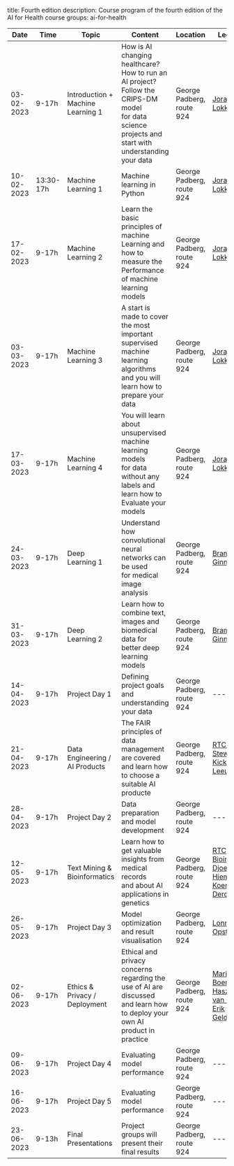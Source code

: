 title: Fourth edition
description: Course program of the fourth edition of the AI for Health course
groups: ai-for-health

| Date  | Time |  Topic  | Content | Location | Lecturer(s) |
| ----- | ------- | ------| ------ | ------ | ------ |
| 03-02-2023 | 9-17h | Introduction + Machine Learning 1| How is AI changing healthcare? How to run an AI project? Follow the CRIPS-DM model <br> for data science projects and start with understanding your data| George Padberg, route 924 | <a href="https://www.linkedin.com/in/joran-lokkerbol-7a68063/?originalSubdomain=nl">Joran Lokkerbol</a> |
| 10-02-2023 | 13:30-17h | Machine Learning 1| Machine learning in Python | George Padberg, route 924 | <a href="https://www.linkedin.com/in/joran-lokkerbol-7a68063/?originalSubdomain=nl">Joran Lokkerbol</a> |
| 17-02-2023 | 9-17h | Machine Learning 2| Learn the basic principles of machine Learning and <br> how to measure the Performance of machine learning models | George Padberg, route 924 | <a href="https://www.linkedin.com/in/joran-lokkerbol-7a68063/?originalSubdomain=nl">Joran Lokkerbol</a> |
| 03-03-2023 | 9-17h | Machine Learning 3| A start is made to cover the most important supervised <br> machine learning algorithms and you will learn how to prepare your data | George Padberg, route 924 | <a href="https://www.linkedin.com/in/joran-lokkerbol-7a68063/?originalSubdomain=nl">Joran Lokkerbol</a> |
| 17-03-2023 | 9-17h | Machine Learning 4| You will learn about unsupervised machine learning models <br>for data without any labels and learn how to Evaluate your models| George Padberg, route 924 | <a href="https://www.linkedin.com/in/joran-lokkerbol-7a68063/?originalSubdomain=nl">Joran Lokkerbol</a> |
| 24-03-2023 | 9-17h | Deep Learning 1| Understand how convolutional neural networks can be used <br> for medical image analysis | George Padberg, route 924 | <a href="https://www.diagnijmegen.nl/people/bram-van-ginneken/">Bram van Ginneken</a> |
| 31-03-2023 | 9-17h | Deep Learning 2| Learn how to combine text, images and biomedical data for <br> better deep learning models | George Padberg, route 924 | <a href="https://www.diagnijmegen.nl/people/bram-van-ginneken/">Bram van Ginneken</a> |
| 14-04-2023 | 9-17h | Project Day 1 | Defining project goals and understanding your data | George Padberg, route 924 | ----- |
| 21-04-2023 | 9-17h | Data Engineering / AI Products | The FAIR principles of data management <br> are covered and learn how to choose a suitable AI producte | George Padberg, route 924 | <a href="https://www.radboudumc.nl/en/research/radboud-technology-centers/data-stewardship">RTC Data Stewardship</a>, <a href="https://www.diagnijmegen.nl/people/kicky-van-leeuwen/">Kicky van Leeuwen</a> |
| 28-04-2023 | 9-17h | Project Day 2 | Data preparation and model development | George Padberg, route 924 | ----- |
| 12-05-2023 | 9-17h | Text Mining & Bioinformatics | Learn how to get valuable insights from medical records <br> and about AI applications in genetics | George Padberg, route 924 | <a href="https://www.radboudumc.nl/en/research/radboud-technology-centers/bioinformatics">RTC Bioinformatics</a>, <a href="https://www.ru.nl/personen/hiemstra-d">Djoerd Hiemstra</a>, <a href="https://www.diagnijmegen.nl/people/koen-dercksen/">Koen Dercksen</a> |
| 26-05-2023 | 9-17h | Project Day 3 | Model optimization and result visualisation | George Padberg, route 924 | <a href="https://www.statstories.nl/">Lonneke Opsteegh</a> |
| 02-06-2023 | 9-17h | Ethics & Privacy / Deployment | Ethical and privacy concerns regarding the use of AI are discussed and learn how to deploy your own AI product in practice | George Padberg, route 924 | <a href="https://www.iqhealthcare.nl/nl/over-ons/onze-mensen/staf/profdr-marianne-boenink/">Marianne Boenink</a>, <a href="https://nl.linkedin.com/in/leonhaszing">Leon Haszing</a>, <a href="https://www.diagnijmegen.nl/people/bram-van-ginneken/">Bram van Ginneken</a>, <a href="https://nl.linkedin.com/in/egelderblom">Erik Gelderblom</a> |
| 09-06-2023 | 9-17h | Project Day 4 | Evaluating model performance | George Padberg, route 924 | ----- |
| 16-06-2023 | 9-17h | Project Day 5 | Evaluating model performance | George Padberg, route 924 | ----- |
| 23-06-2023 | 9-13h | Final Presentations | Project groups will present their final results | George Padberg, route 924 | ----- |
